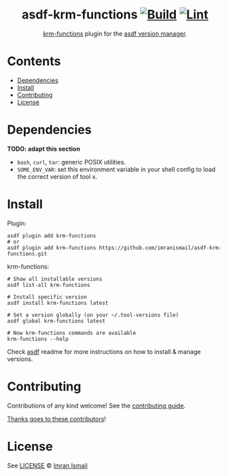 <div align="center">

# asdf-krm-functions [![Build](https://github.com/imranismail/asdf-krm-functions/actions/workflows/build.yml/badge.svg)](https://github.com/imranismail/asdf-krm-functions/actions/workflows/build.yml) [![Lint](https://github.com/imranismail/asdf-krm-functions/actions/workflows/lint.yml/badge.svg)](https://github.com/imranismail/asdf-krm-functions/actions/workflows/lint.yml)

[krm-functions](https://github.com/imranismail/asdf-krm-functions) plugin for the [asdf version manager](https://asdf-vm.com).

</div>

# Contents

- [Dependencies](#dependencies)
- [Install](#install)
- [Contributing](#contributing)
- [License](#license)

# Dependencies

**TODO: adapt this section**

- `bash`, `curl`, `tar`: generic POSIX utilities.
- `SOME_ENV_VAR`: set this environment variable in your shell config to load the correct version of tool x.

# Install

Plugin:

```shell
asdf plugin add krm-functions
# or
asdf plugin add krm-functions https://github.com/imranismail/asdf-krm-functions.git
```

krm-functions:

```shell
# Show all installable versions
asdf list-all krm-functions

# Install specific version
asdf install krm-functions latest

# Set a version globally (on your ~/.tool-versions file)
asdf global krm-functions latest

# Now krm-functions commands are available
krm-functions --help
```

Check [asdf](https://github.com/asdf-vm/asdf) readme for more instructions on how to
install & manage versions.

# Contributing

Contributions of any kind welcome! See the [contributing guide](contributing.md).

[Thanks goes to these contributors](https://github.com/imranismail/asdf-krm-functions/graphs/contributors)!

# License

See [LICENSE](LICENSE) © [Imran Ismail](https://github.com/imranismail/)
